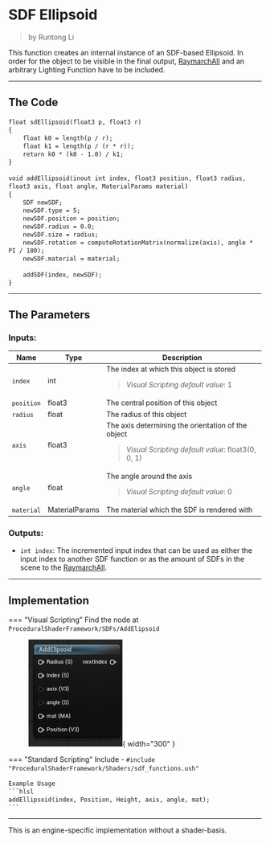 <div class="container">
    <h1 class="main-heading">SDF Ellipsoid</h1>
    <blockquote class="author">by Runtong Li</blockquote>
</div>

This function creates an internal instance of an SDF-based Ellipsoid. In order for the object to be visible in the final output, [RaymarchAll](raymarchAll.md) and an arbitrary Lighting Function have to be included.

---

## The Code

``` hlsl
float sdEllipsoid(float3 p, float3 r)
{
    float k0 = length(p / r);
    float k1 = length(p / (r * r));
    return k0 * (k0 - 1.0) / k1;
}

void addEllipsoid(inout int index, float3 position, float3 radius, float3 axis, float angle, MaterialParams material)
{
    SDF newSDF;
    newSDF.type = 5;
    newSDF.position = position;
    newSDF.radius = 0.0;
    newSDF.size = radius;
    newSDF.rotation = computeRotationMatrix(normalize(axis), angle * PI / 180);
    newSDF.material = material;
    
    addSDF(index, newSDF);
}
```

---

## The Parameters

### Inputs:
| Name            | Type     | Description |
|-----------------|----------|-------------|
| `index`        | int   | The index at which this object is stored <br> <blockquote> *Visual Scripting default value*: 1 </blockquote>|
| `position`        | float3   | The central position of this object |
| `radius`        | float   | The radius of this object | 
| `axis`        | float3   | The axis determining the orientation of the object <br> <blockquote> *Visual Scripting default value*: float3(0, 0, 1) </blockquote> |
| `angle`        | float   | The angle around the axis <br> <blockquote> *Visual Scripting default value*: 0 </blockquote>|
| `material` | MaterialParams | The material which the SDF is rendered with |
    
### Outputs:
- ```int index```: The incremented input index that can be used as either the input index to another SDF function or as the amount of SDFs in the scene to the [RaymarchAll](raymarchAll.md).  

---

## Implementation

=== "Visual Scripting"
    Find the node at `ProceduralShaderFramework/SDFs/AddElipsoid`
    <figure markdown="span">
    ![Unreal ellipsoid](../images/sdfs/ellipsoid.png){ width="300" }
    </figure>

=== "Standard Scripting"
    Include - ```#include "ProceduralShaderFramework/Shaders/sdf_functions.ush"```

    Example Usage
    ```hlsl
    addEllipsoid(index, Position, Height, axis, angle, mat);
    ```
---

This is an engine-specific implementation without a shader-basis.